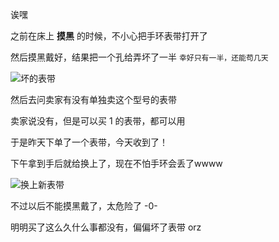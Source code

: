 诶嘿

之前在床上 **摸黑** 的时候，不小心把手环表带打开了

然后摸黑戴好，结果把一个孔给弄坏了一半 `幸好只有一半，还能苟几天`

![坏的表带](https://wx2.sinaimg.cn/large/006q6bbXgy1ftj0sh2nyzj30qo0zk4pn.jpg)

然后去问卖家有没有单独卖这个型号的表带

卖家说没有，但是可以买 1 的表带，都可以用

于是昨天下单了一个表带，今天收到了！

下午拿到手后就给换上了，现在不怕手环会丢了wwww

![换上新表带](https://ws2.sinaimg.cn/large/006q6bbXgy1ftj0tmso0aj30qo0zkqtu.jpg)

不过以后不能摸黑戴了，太危险了 -0- 

明明买了这么久什么事都没有，偏偏坏了表带 orz
